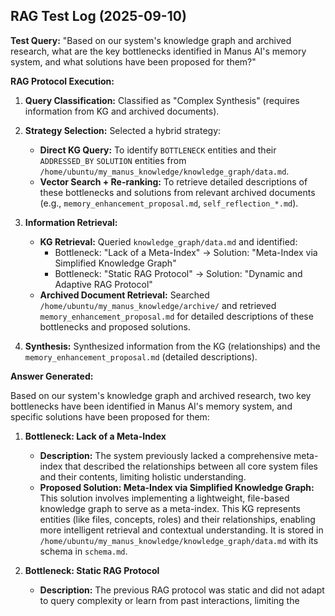 ## RAG Test Log (2025-09-10)

**Test Query:** "Based on our system's knowledge graph and archived research, what are the key bottlenecks identified in Manus AI's memory system, and what solutions have been proposed for them?"

**RAG Protocol Execution:**

1.  **Query Classification:** Classified as "Complex Synthesis" (requires information from KG and archived documents).

2.  **Strategy Selection:** Selected a hybrid strategy:
    *   **Direct KG Query:** To identify `BOTTLENECK` entities and their `ADDRESSED_BY` `SOLUTION` entities from `/home/ubuntu/my_manus_knowledge/knowledge_graph/data.md`.
    *   **Vector Search + Re-ranking:** To retrieve detailed descriptions of these bottlenecks and solutions from relevant archived documents (e.g., `memory_enhancement_proposal.md`, `self_reflection_*.md`).

3.  **Information Retrieval:**
    *   **KG Retrieval:** Queried `knowledge_graph/data.md` and identified:
        *   Bottleneck: "Lack of a Meta-Index" -> Solution: "Meta-Index via Simplified Knowledge Graph"
        *   Bottleneck: "Static RAG Protocol" -> Solution: "Dynamic and Adaptive RAG Protocol"
    *   **Archived Document Retrieval:** Searched `/home/ubuntu/my_manus_knowledge/archive/` and retrieved `memory_enhancement_proposal.md` for detailed descriptions of these bottlenecks and proposed solutions.

4.  **Synthesis:** Synthesized information from the KG (relationships) and the `memory_enhancement_proposal.md` (detailed descriptions).

**Answer Generated:**

Based on our system's knowledge graph and archived research, two key bottlenecks have been identified in Manus AI's memory system, and specific solutions have been proposed for them:

1.  **Bottleneck: Lack of a Meta-Index**
    *   **Description:** The system previously lacked a comprehensive meta-index that described the relationships between all core system files and their contents, limiting holistic understanding.
    *   **Proposed Solution: Meta-Index via Simplified Knowledge Graph:** This solution involves implementing a lightweight, file-based knowledge graph to serve as a meta-index. This KG represents entities (like files, concepts, roles) and their relationships, enabling more intelligent retrieval and contextual understanding. It is stored in `/home/ubuntu/my_manus_knowledge/knowledge_graph/data.md` with its schema in `schema.md`.

2.  **Bottleneck: Static RAG Protocol**
    *   **Description:** The previous RAG protocol was static and did not adapt to query complexity or learn from past interactions, limiting the 

